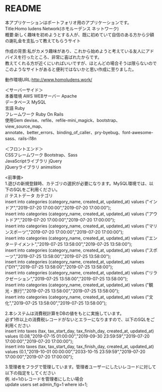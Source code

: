 # README

本アプリケーションはポートフォリオ用のアプリケーションです。  
Title:Homo ludens Network(ホモルーデンス ネットワーク)  
概要:新しく趣味を初めようとする人が、既に初めていて自信のある方から少額の謝礼金を支払って教えてもらうサイト  
  
作成の背景:私がカメラ趣味があり、これから始めようと考えている友人にアドバイスを行ったところ、非常に喜ばれたからです。  
教えてくれる方が近くにいればいいですが、ほとんどの場合そうは限らないのでこのようなサイトがあると便利ではないかと思い作成に至りました。  

動作環境URL:http://www.homoludens.work/  

＜サーバーサイド＞  
本番環境       AWS 
WEBサーバー    Apache  
データベース    MySQL  
言語	    Ruby  
フレームワーク	  Ruby On Rails  
使用Gem	      devise、refile、refile-mini_magick、bootstrap、view_source_map、  
             annotate、better_errors、binding_of_caller、pry-byebug、font-awesome-sass、rails-i18n   
	  
＜フロントエンド＞	  
CSSフレームワーク	  Bootstrap、Sass    
JavaScriptライブラリ	   jQuery    
jQueryライブラリ	   animsition  

  
<前準備>  
1.遊びの新規登録時、カテゴリの選択が必要になります。MySQL環境では、以下のSQLをご利用ください。  
// テストデータ カテゴリ  
insert into categories (category_name, created_at, updated_at) values ("インドア","2019-07-20 17:00:00","2019-07-20 17:00:00");    
insert into categories (category_name, created_at, updated_at) values ("アウトドア","2019-07-20 17:00:00","2019-07-20 17:00:00");    
insert into categories (category_name, created_at, updated_at) values ("マリンスポーツ","2019-07-20 17:00:00","2019-07-20 17:00:00");    
insert into categories (category_name, created_at, updated_at) values ("エンターテイメント","2019-07-25 13:58:00","2019-07-25 13:58:00");  
insert into categories (category_name, created_at, updated_at) values ("スポーツ","2019-07-25 13:58:00","2019-07-25 13:58:00");  
insert into categories (category_name, created_at, updated_at) values ("DIY","2019-07-25 13:58:00","2019-07-25 13:58:00");  
insert into categories (category_name, created_at, updated_at) values ("リラクゼーション","2019-07-25 13:58:00","2019-07-25 13:58:00");  
insert into categories (category_name, created_at, updated_at) values ("観光・旅行","2019-07-25 13:58:00","2019-07-25 13:58:00");  
insert into categories (category_name, created_at, updated_at) values ("文化","2019-07-25 13:58:00","2019-07-25 13:58:00");  


2.本システムは消費税計算をDBの値をもとに実施しています。  
  必ず1件以上の消費税レコードがないとエラーになりますので、以下のSQLをご利用ください  
insert into taxes (tax, tax_start_day, tax_finish_day, created_at, updated_at) values (0.08,"2019-07-15 01:00:00","2019-09-30 23:59:59","2019-07-20 17:00:00","2019-07-20 17:00:00");  
insert into taxes (tax, tax_start_day, tax_finish_day, created_at, updated_at) values (0.1,"2019-10-01 00:00:00","2033-10-15 23:59:59","2019-07-20 17:00:00","2019-07-20 17:00:00");  
    
3.管理者をフラグで管理しています。管理者ユーザーにしたいレコードに対して以下の指定をしてください  
例. id=1のレコードを管理者にしたい場合  
  update users set admin_flg=1 where id=1;       
